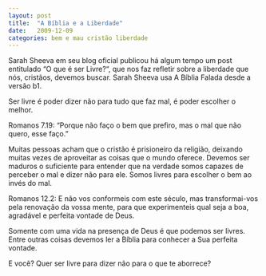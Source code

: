 ```yaml
---
layout: post
title:  "A Bíblia e a Liberdade"
date:   2009-12-09
categories: bem e mau cristão liberdade
---
```


Sarah Sheeva em seu blog oficial publicou há algum tempo um post entitulado “O que é ser Livre?“, que nos faz refletir sobre a liberdade que nós, cristãos, devemos buscar. Sarah Sheeva usa A Bíblia Falada desde a versão b1.

Ser livre é poder dizer não para tudo que faz mal, é poder escolher o melhor.

Romanos 7.19: “Porque não faço o bem que prefiro, mas o mal que não quero, esse faço.”
<!--more-->
Muitas pessoas acham que o cristão é prisioneiro da religião, deixando muitas vezes de aproveitar as coisas que o mundo oferece. Devemos ser maduros o suficiente para entender que na verdade somos capazes de perceber o mal e dizer não para ele. Somos livres para escolher o bem ao invés do mal.

Romanos 12.2: E não vos conformeis com este século, mas transformai-vos pela renovação da vossa mente, para que experimenteis qual seja a boa, agradável e perfeita vontade de Deus.

Somente com uma vida na presença de Deus é que podemos ser livres. Entre outras coisas devemos ler a Bíblia para conhecer a Sua perfeita vontade.

E você? Quer ser livre para dizer não para o que te aborrece?
